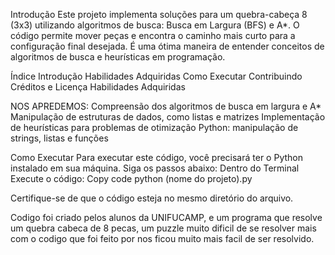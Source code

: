Introdução
Este projeto implementa soluções para um quebra-cabeça 8 (3x3) utilizando algoritmos de busca: Busca em Largura (BFS) e A*. O código permite mover peças e encontra o caminho mais curto para a configuração final desejada. É uma ótima maneira de entender conceitos de algoritmos de busca e heurísticas em programação.

Índice
Introdução
Habilidades Adquiridas
Como Executar
Contribuindo
Créditos e Licença
Habilidades Adquiridas

NOS APREDEMOS:
Compreensão dos algoritmos de busca em largura e A*
Manipulação de estruturas de dados, como listas e matrizes
Implementação de heurísticas para problemas de otimização
Python: manipulação de strings, listas e funções

Como Executar
Para executar este código, você precisará ter o Python instalado em sua máquina. Siga os passos abaixo:
Dentro do Terminal
Execute o código:
Copy code
python (nome do projeto).py

Certifique-se de que o código esteja no mesmo diretório do arquivo.

Codigo foi criado pelos alunos da UNIFUCAMP, e um programa que resolve um quebra cabeca de 8 pecas, um puzzle muito dificil de se resolver 
mais com o codigo que foi feito por nos ficou muito mais facil de ser resolvido.


